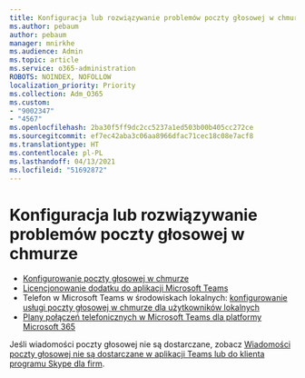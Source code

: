 ```yaml
---
title: Konfiguracja lub rozwiązywanie problemów poczty głosowej w chmurze
ms.author: pebaum
author: pebaum
manager: mnirkhe
ms.audience: Admin
ms.topic: article
ms.service: o365-administration
ROBOTS: NOINDEX, NOFOLLOW
localization_priority: Priority
ms.collection: Adm_O365
ms.custom:
- "9002347"
- "4567"
ms.openlocfilehash: 2ba30f5ff9dc2cc5237a1ed503b00b405cc272ce
ms.sourcegitcommit: ef7ec42aba3c06aa8966dfac71cec18c08e7acf8
ms.translationtype: HT
ms.contentlocale: pl-PL
ms.lasthandoff: 04/13/2021
ms.locfileid: "51692872"
---
```

# <a name="set-up-or-troubleshoot-cloud-voicemail"></a>Konfiguracja lub rozwiązywanie problemów poczty głosowej w chmurze

- [Konfigurowanie poczty głosowej w chmurze](https://docs.microsoft.com/microsoftteams/set-up-phone-system-voicemail) 
- [Licencjonowanie dodatku do aplikacji Microsoft Teams](https://docs.microsoft.com/microsoftteams/teams-add-on-licensing/microsoft-teams-add-on-licensing) 
- Telefon w Microsoft Teams w środowiskach lokalnych: [konfigurowanie usługi poczty głosowej w chmurze dla użytkowników lokalnych](https://docs.microsoft.com/skypeforbusiness/hybrid/configure-cloud-voicemail) 
- [Plany połączeń telefonicznych w Microsoft Teams dla platformy Microsoft 365](https://docs.microsoft.com//microsoftteams/calling-plans-for-office-365) 

Jeśli wiadomości poczty głosowej nie są dostarczane, zobacz [Wiadomości poczty głosowej nie są dostarczane w aplikacji Teams lub do klienta programu Skype dla firm](https://docs.microsoft.com/SkypeForBusiness/troubleshoot/hybrid-phone-system/voicemails-not-delivered).